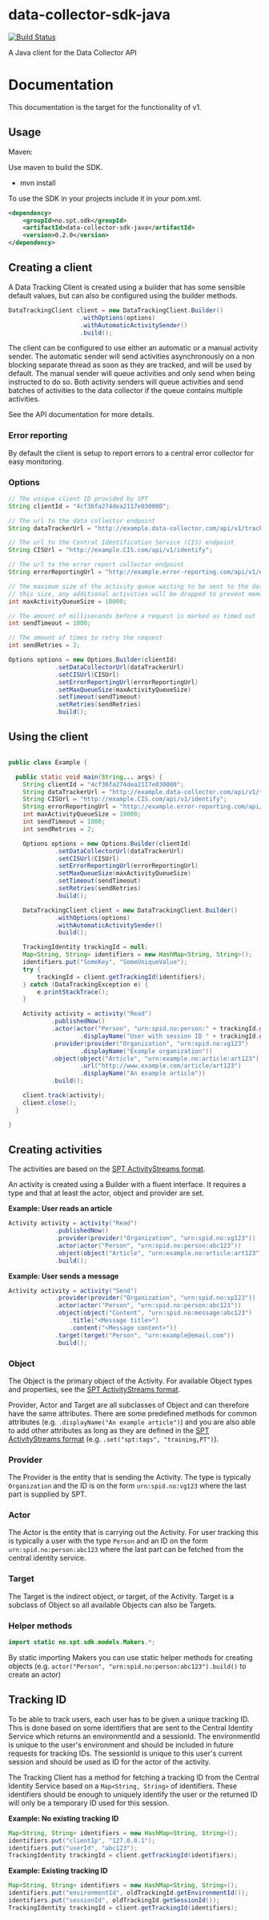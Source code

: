# data-collector-sdk-java
[![Build Status](https://travis-ci.org/schibsted/sdk-java-event-tracking.svg)](https://travis-ci.org/schibsted/sdk-java-event-tracking)

A Java client for the Data Collector API

# Documentation
This documentation is the target for the functionality of v1.

## Usage
Maven:

Use maven to build the SDK.

- mvn install

To use the SDK in your projects include it in your pom.xml.

```xml
<dependency>
    <groupId>no.spt.sdk</groupId>
    <artifactId>data-collector-sdk-java</artifactId>
    <version>0.2.0</version>
</dependency>
```

## Creating a client
A Data Tracking Client is created using a builder that has some sensible default values, but can also be configured
using the builder methods.

```java
DataTrackingClient client = new DataTrackingClient.Builder()
                    .withOptions(options)
                    .withAutomaticActivitySender()
                    .build();
```

The client can be configured to use either an automatic or a manual activity sender. The automatic sender will send
activities asynchronously on a non blocking separate thread as soon as they are tracked, and will be used by default. The manual
sender will queue activities and only send when being instructed to do so. Both activity senders will queue activities
and send batches of activities to the data collector if the queue contains multiple activities.

See the API documentation for more details.

### Error reporting
By default the client is setup to report errors to a central error collector for easy monitoring.

### Options
```java
// The unique client ID provided by SPT
String clientId = "4cf36fa274dea2117e030000";

// The url to the data collector endpoint
String dataTrackerUrl = "http://example.data-collector.com/api/v1/track";

// The url to the Central Identification Service (CIS) endpoint
String CISUrl = "http://example.CIS.com/api/v1/identify";

// The url to the error report collector endpoint
String errorReportingUrl = "http://example.error-reporting.com/api/v1/error";

// The maximum size of the activity queue waiting to be sent to the data collector. If the queue reaches
// this size, any additional activities will be dropped to prevent memory problems.
int maxActivityQueueSize = 10000;

// The amount of milliseconds before a request is marked as timed out
int sendTimeout = 1000;

// The amount of times to retry the request
int sendRetries = 2;

Options options = new Options.Builder(clientId)
             .setDataCollectorUrl(dataTrackerUrl)
             .setCISUrl(CISUrl)
             .setErrorReportingUrl(errorReportingUrl)
             .setMaxQueueSize(maxActivityQueueSize)
             .setTimeout(sendTimeout)
             .setRetries(sendRetries)
             .build();
```

## Using the client

```java

public class Example {

  public static void main(String... args) {
    String clientId = "4cf36fa274dea2117e030000";
    String dataTrackerUrl = "http://example.data-collector.com/api/v1/track";
    String CISUrl = "http://example.CIS.com/api/v1/identify";
    String errorReportingUrl = "http://example.error-reporting.com/api/v1/error";
    int maxActivityQueueSize = 10000;
    int sendTimeout = 1000;
    int sendRetries = 2;

    Options options = new Options.Builder(clientId)
             .setDataCollectorUrl(dataTrackerUrl)
             .setCISUrl(CISUrl)
             .setErrorReportingUrl(errorReportingUrl)
             .setMaxQueueSize(maxActivityQueueSize)
             .setTimeout(sendTimeout)
             .setRetries(sendRetries)
             .build();

    DataTrackingClient client = new DataTrackingClient.Builder()
             .withOptions(options)
             .withAutomaticActivitySender()
             .build();

    TrackingIdentity trackingId = null;
    Map<String, String> identifiers = new HashMap<String, String>();
    identifiers.put("SomeKey", "SomeUniqueValue");
    try {
        trackingId = client.getTrackingId(identifiers);
    } catch (DataTrackingException e) {
        e.printStackTrace();
    }

    Activity activity = activity("Read")
            .publishedNow()
            .actor(actor("Person", "urn:spid.no:person:" + trackingId.getSessionId())
                    .displayName("User with session ID " + trackingId.getSessionId()))
            .provider(provider("Organization", "urn:spid.no:vg123")
                    .displayName("Example organization"))
            .object(object("Article", "urn:example.no:article:art123")
                    .url("http://www.example.com/article/art123")
                    .displayName("An example article"))
            .build();

    client.track(activity);
    client.close();
  }

}
```

## Creating activities
The activities are based on the [SPT ActivityStreams format](https://github.com/schibsted/activitystream-events).

An activity is created using a Builder with a fluent interface. It requires a type and that at least the actor, object
and provider are set.

__Example: User reads an article__
```java
Activity activity = activity("Read")
             .publishedNow()
             .provider(provider("Organization", "urn:spid.no:vg123"))
             .actor(actor("Person", "urn:spid.no:person:abc123"))
             .object(object("Article", "urn:example.no:article:art123"))
             .build();
```

__Example: User sends a message__
```java
Activity activity = activity("Send")
             .provider(provider("Organization", "urn:spid.no:sp123"))
             .actor(actor("Person", "urn:spid.no:person:abc123"))
             .object(object("Content", "urn:spid.no:message:abc123")
                 .title("<Message title>")
                 .content("<Message content>"))
             .target(target("Person", "urn:example@email.com"))
             .build();
```

### Object
The Object is the primary object of the Activity. For available Object types and properties, see the
[SPT ActivityStreams format](https://github.com/schibsted/activitystream-events).

Provider, Actor and Target are all subclasses of Object and can therefore have the same attributes. There are some
predefined methods for common attributes (e.g. `.displayName("An example article")`) and you are also able to add
other attributes as long as they are defined in the [SPT ActivityStreams format](https://github.com/schibsted/activitystream-events)
(e.g. `.set("spt:tags", "training,PT")`).

### Provider
The Provider is the entity that is sending the Activity. The type is typically `Organization` and the ID is on the form
 `urn:spid.no:vg123` where the last part is supplied by SPT.

### Actor
The Actor is the entity that is carrying out the Activity. For user tracking this is typically a user with the type
`Person` and an ID on the form `urn:spid.no:person:abc123` where the last part can be fetched from the central identity
service.

### Target
The Target is the indirect object, or target, of the Activity. Target is a subclass of Object so all available Objects
 can also be Targets.

### Helper methods
```java
import static no.spt.sdk.models.Makers.*;
```
By static importing Makers you can use static helper methods for creating objects
(e.g. `actor("Person", "urn:spid.no:person:abc123").build()` to create an actor)

## Tracking ID
To be able to track users, each user has to be given a unique tracking ID. This is done based on some
identifiers that are sent to the Central Identity Service which returns an environmentId and a sessionId.
The environmentId is unique to the user's environment and should be included in future requests for tracking IDs.
The sessionId is unique to this user's current session and should be used as ID for the actor of the activity.

The Tracking Client has a method for fetching a tracking ID from the Central Identity Service based on a
`Map<String, String>` of identifiers. These identifiers should be enough to uniquely identify the user or the
returned ID will only be a temporary ID used for this session.

__Example: No existing tracking ID__
```java
Map<String, String> identifiers = new HashMap<String, String>();
identifiers.put("clientIp", "127.0.0.1");
identifiers.put("userId", "abc123");
TrackingIdentity trackingId = client.getTrackingId(identifiers);
```

__Example: Existing tracking ID__
```java
Map<String, String> identifiers = new HashMap<String, String>();
identifiers.put("environmentId", oldTrackingId.getEnvironmentId());
identifiers.put("sessionId", oldTrackingId.getSessionId());
TrackingIdentity trackingId = client.getTrackingId(identifiers);
```

